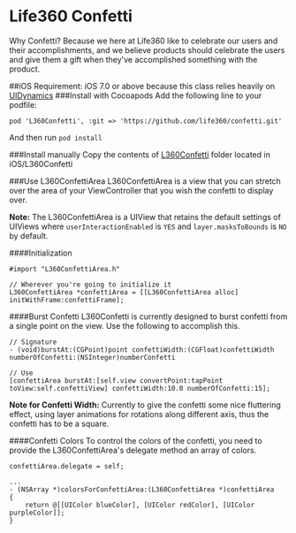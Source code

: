 Life360 Confetti
========
Why Confetti? Because we here at Life360 like to celebrate our users and their accomplishments, and we believe products should celebrate the users and give them a gift when they've accomplished something with the product.

##iOS
Requirement: iOS 7.0 or above because this class relies heavily on [UIDynamics](https://developer.apple.com/library/ios/documentation/UIKit/Reference/UIDynamicAnimator_Class)
###Install with Cocoapods
Add the following line to your podfile:

`pod 'L360Confetti', :git => 'https://github.com/life360/confetti.git'`

And then run `pod install`

###Install manually
Copy the contents of [L360Confetti](https://github.com/life360/confetti/tree/master/iOS/L360Confetti) folder located in iOS/L360Confetti

###Use L360ConfettiArea
L360ConfettiArea is a view that you can stretch over the area of your ViewController that you wish the confetti to display over.

**Note:** The L360ConfettiArea is a UIView that retains the default settings of UIViews where `userInteractionEnabled` is `YES` and `layer.masksToBounds` is `NO` by default.

####Initialization
```smalltalk
#import "L360ConfettiArea.h"

// Wherever you're going to initialize it
L360ConfettiArea *confettiArea = [[L360ConfettiArea alloc] initWithFrame:confettiFrame];
```

####Burst Confetti
L360Confetti is currently designed to burst confetti from a single point on the view. Use the following to accomplish this.

```smalltalk
// Signature
- (void)burstAt:(CGPoint)point confettiWidth:(CGFloat)confettiWidth numberOfConfetti:(NSInteger)numberConfetti

// Use
[confettiArea burstAt:[self.view convertPoint:tapPoint toView:self.confettiView] confettiWidth:10.0 numberOfConfetti:15];
```

**Note for Confetti Width:**
Currently to give the confetti some nice fluttering effect, using layer animations for rotations along different axis, thus the confetti has to be a square.

####Confetti Colors
To control the colors of the confetti, you need to provide the L360ConfettiArea's delegate method an array of colors.

```smalltalk
confettiArea.delegate = self;

...
- (NSArray *)colorsForConfettiArea:(L360ConfettiArea *)confettiArea
{
    return @[[UIColor blueColor], [UIColor redColor], [UIColor purpleColor]];
}
```

